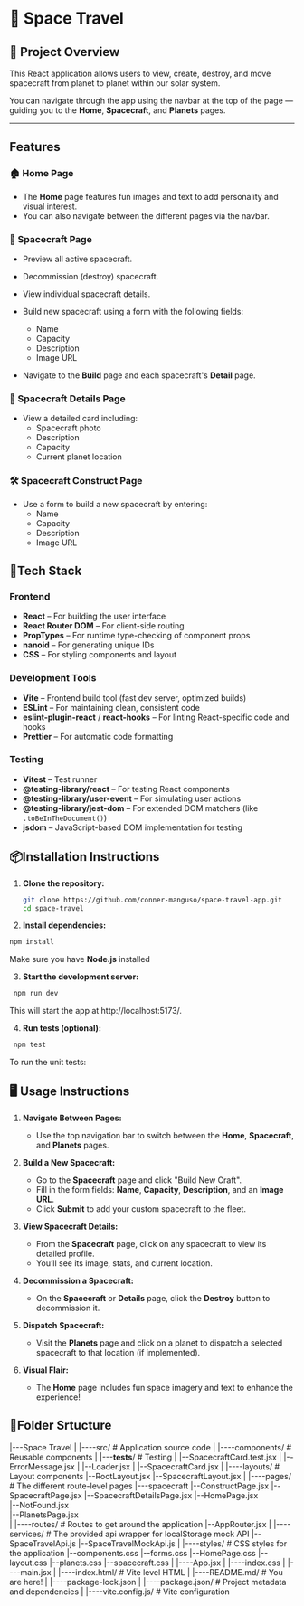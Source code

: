# 🚀 Space Travel

## 🌌 Project Overview

This React application allows users to view, create, destroy, and move spacecraft from planet to planet within our solar system.

You can navigate through the app using the navbar at the top of the page — guiding you to the **Home**, **Spacecraft**, and **Planets** pages.

---

## Features

### 🏠 Home Page

- The **Home** page features fun images and text to add personality and visual interest.
- You can also navigate between the different pages via the navbar.

### 🚀 Spacecraft Page

- Preview all active spacecraft.
- Decommission (destroy) spacecraft.
- View individual spacecraft details.
- Build new spacecraft using a form with the following fields:

  - Name
  - Capacity
  - Description
  - Image URL

- Navigate to the **Build** page and each spacecraft's **Detail** page.

### 📄 Spacecraft Details Page

- View a detailed card including:
  - Spacecraft photo
  - Description
  - Capacity
  - Current planet location

### 🛠️ Spacecraft Construct Page

- Use a form to build a new spacecraft by entering:
  - Name
  - Capacity
  - Description
  - Image URL

## 🧱Tech Stack

### Frontend

- **React** – For building the user interface
- **React Router DOM** – For client-side routing
- **PropTypes** – For runtime type-checking of component props
- **nanoid** – For generating unique IDs
- **CSS** – For styling components and layout

### Development Tools

- **Vite** – Frontend build tool (fast dev server, optimized builds)
- **ESLint** – For maintaining clean, consistent code
- **eslint-plugin-react** / **react-hooks** – For linting React-specific code and hooks
- **Prettier** – For automatic code formatting

### Testing

- **Vitest** – Test runner
- **@testing-library/react** – For testing React components
- **@testing-library/user-event** – For simulating user actions
- **@testing-library/jest-dom** – For extended DOM matchers (like `.toBeInTheDocument()`)
- **jsdom** – JavaScript-based DOM implementation for testing

## 📦Installation Instructions

1. **Clone the repository:**

   ```bash
   git clone https://github.com/conner-manguso/space-travel-app.git
   cd space-travel

   ```

2. **Install dependencies:**

```bash
npm install
```

Make sure you have **Node.js** installed

3. **Start the development server:**

```bash
 npm run dev
```

This will start the app at http://localhost:5173/.

4. **Run tests (optional):**

```bash
 npm test
```

To run the unit tests:

## 🖥️ Usage Instructions

1. **Navigate Between Pages:**

   - Use the top navigation bar to switch between the **Home**, **Spacecraft**, and **Planets** pages.

2. **Build a New Spacecraft:**

   - Go to the **Spacecraft** page and click "Build New Craft".
   - Fill in the form fields: **Name**, **Capacity**, **Description**, and an **Image URL**.
   - Click **Submit** to add your custom spacecraft to the fleet.

3. **View Spacecraft Details:**

   - From the **Spacecraft** page, click on any spacecraft to view its detailed profile.
   - You’ll see its image, stats, and current location.

4. **Decommission a Spacecraft:**

   - On the **Spacecraft** or **Details** page, click the **Destroy** button to decommission it.

5. **Dispatch Spacecraft:**

   - Visit the **Planets** page and click on a planet to dispatch a selected spacecraft to that location (if implemented).

6. **Visual Flair:**
   - The **Home** page includes fun space imagery and text to enhance the experience!

## 📁Folder Srtucture

|---Space Travel
| |----src/ # Application source code
| |----components/ # Reusable components
| |---**tests**/ # Testing
| |--SpacecraftCard.test.jsx
| |--ErrorMessage.jsx
| |--Loader.jsx
| |--SpacecraftCard.jsx
| |----layouts/ # Layout components
|--RootLayout.jsx
|--SpacecraftLayout.jsx
| |----pages/ # The different route-level pages
|---spacecraft
|--ConstructPage.jsx
|--SpacecraftPage.jsx
|--SpacecraftDetailsPage.jsx
|--HomePage.jsx  
 |--NotFound.jsx  
 |--PlanetsPage.jsx  
| |----routes/ # Routes to get around the application
|--AppRouter.jsx
| |----services/ # The provided api wrapper for localStorage mock API
|--SpaceTravelApi.js
|--SpaceTravelMockApi.js
| |----styles/ # CSS styles for the application
|--components.css
|--forms.css
|--HomePage.css
|--layout.css
|--planets.css
|--spacecraft.css
| |----App.jsx
| |----index.css
| |----main.jsx
| |----index.html/ # Vite level HTML
| |----README.md/ # You are here!
| |----package-lock.json
| |----package.json/ # Project metadata and dependencies
| |----vite.config.js/ # Vite configuration
